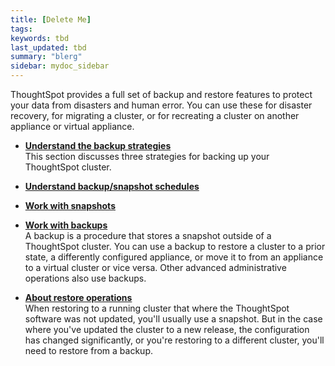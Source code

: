 ```yaml
---
title: [Delete Me]
tags:
keywords: tbd
last_updated: tbd
summary: "blerg"
sidebar: mydoc_sidebar
---
```

ThoughtSpot provides a full set of backup and restore features to protect your data from disasters and human error. You can use these for disaster recovery, for migrating a cluster, or for recreating a cluster on another appliance or virtual appliance.

-   **[Understand the backup strategies](../../admin/backup_restore/choose_strategy.html)**  
This section discusses three strategies for backing up your ThoughtSpot cluster.
-   **[Understand backup/snapshot schedules](../../admin/backup_restore/how_to_create_a_schedule.html)**  

-   **[Work with snapshots](../../admin/backup_restore/overview_snapshot.html)**  

-   **[Work with backups](../../admin/backup_restore/backups_and_snapshots.html)**  
A backup is a procedure that stores a snapshot outside of a ThoughtSpot cluster. You can use a backup to restore a cluster to a prior state, a differently configured appliance, or move it to from an appliance to a virtual cluster or vice versa. Other advanced administrative operations also use backups.
-   **[About restore operations](../../admin/backup_restore/restore.html)**  
When restoring to a running cluster that where the ThoughtSpot software was not updated, you'll usually use a snapshot. But in the case where you've updated the cluster to a new release, the configuration has changed significantly, or you're restoring to a different cluster, you'll need to restore from a backup.
